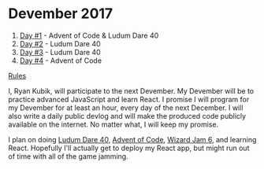 # Devember 2017
1. [Day #1](1/README.md) - Advent of Code & Ludum Dare 40
2. [Day #2](2/README.md) - Ludum Dare 40
3. [Day #3](3/README.md) - Ludum Dare 40
3. [Day #4](4/README.md) - Advent of Code

[Rules](http://devember.org/rules)

I, Ryan Kubik, will participate to the next Devember. My Devember will be to practice advanced JavaScript and learn React. I promise I will program for my Devember for at least an hour, every day of the next December. I will also write a daily public devlog and will make the produced code publicly available on the internet. No matter what, I will keep my promise. 

I plan on doing [Ludum Dare 40](https://ldjam.com/events/ludum-dare/40/), [Advent of Code](https://adventofcode.com/), [Wizard Jam 6](https://itch.io/jam/wizard-jam-6), and learning React. Hopefully I'll actually get to deploy my React app, but might run out of time with all of the game jamming.

